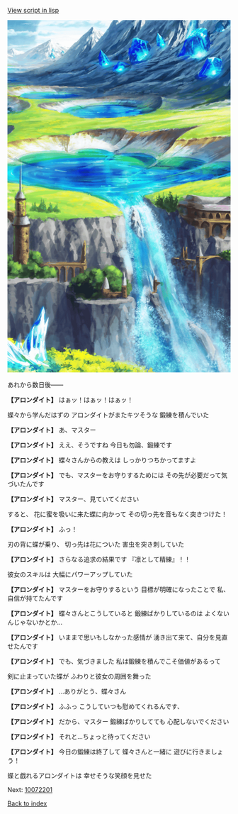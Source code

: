 [View script in lisp](../scripts/10071304.txt)

![highland.png](../images/backgrounds/highland.png)

あれから数日後――

**【アロンダイト】**
はぁッ！はぁッ！はぁッ！

蝶々から学んだはずの
アロンダイトがまたキツそうな
鍛練を積んでいた

**【アロンダイト】**
あ、マスター

**【アロンダイト】**
ええ、そうですね
今日も勿論、鍛練です

**【アロンダイト】**
蝶々さんからの教えは
しっかりつちかってますよ

**【アロンダイト】**
でも、マスターをお守りするためには
その先が必要だって気づいたんです

**【アロンダイト】**
マスター、見ていてください

すると、
花に蜜を吸いに来た蝶に向かって
その切っ先を音もなく突きつけた！

**【アロンダイト】**
ふっ！

刃の背に蝶が乗り、
切っ先は花についた
害虫を突き刺していた

**【アロンダイト】**
さらなる追求の結果です
『凛として精練』！！

彼女のスキルは
大幅にパワーアップしていた

**【アロンダイト】**
マスターをお守りするという
目標が明確になったことで
私、自信が持てたんです

**【アロンダイト】**
蝶々さんとこうしていると
鍛練ばかりしているのは
よくないんじゃないかとか…

**【アロンダイト】**
いままで思いもしなかった感情が
湧き出て来て、自分を見直せたんです

**【アロンダイト】**
でも、気づきました
私は鍛練を積んでこそ価値があるって

剣に止まっていた蝶が
ふわりと彼女の周囲を舞った

**【アロンダイト】**
…ありがとう、蝶々さん

**【アロンダイト】**
ふふっ
こうしていつも慰めてくれるんです、

**【アロンダイト】**
だから、マスター
鍛練ばかりしてても
心配しないでください

**【アロンダイト】**
それと…ちょっと待ってください

**【アロンダイト】**
今日の鍛練は終了して
蝶々さんと一緒に
遊びに行きましょう！

蝶と戯れるアロンダイトは
幸せそうな笑顔を見せた

Next: [10072201](10072201.md)

[Back to index](index.md)
